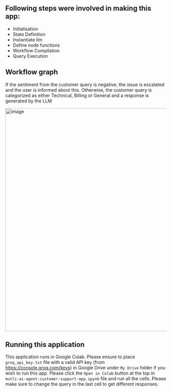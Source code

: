 ## Following steps were involved in making this app:

- Initialisation
- State Definition
- Instantiate llm
- Define node functions
- Workflow Compilation
- Query Execution

## Workflow graph

If the sentiment from the customer query is negative, the issue is escalated and the user is informed about this. Otherwise, the customer query is categorized as either Technical, Billing or General and a response is generated by the LLM

<img width="697" alt="image" src="https://github.com/user-attachments/assets/d4a8002b-8eca-4b12-9edc-f379b4019b1b" />

## Running this application

This application runs in Google Colab. Please ensure to place `groq_api_key.txt` file with a valid API key (from https://console.groq.com/keys) in Google Drive under `My Drive` folder if you wish to run this app. Please click the `Open in Colab` button at the top in `mutli-ai-agent-customer-support-app.ipynb` file and run all the cells. Please make sure to change the query in the last cell to get different responses.

